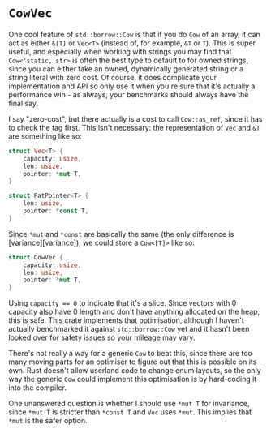 # `CowVec`

One cool feature of `std::borrow::Cow` is that if you do `Cow` of an array, it can act as either `&[T]` or `Vec<T>` (instead of, for example, `&T` or `T`). This is super useful, and especially when working with strings you may find that `Cow<'static, str>` is often the best type to default to for owned strings, since you can either take an owned, dynamically generated string or a string literal with zero cost. Of course, it does complicate your implementation and API so only use it when you're sure that it's actually a performance win - as always, your benchmarks should always have the final say.

I say "zero-cost", but there actually is a cost to call `Cow::as_ref`, since it has to check the tag first. This isn't necessary: the representation of `Vec` and `&T` are something like so:

```rust
struct Vec<T> {
    capacity: usize,
    len: usize,
    pointer: *mut T,
}

struct FatPointer<T> {
    len: usize,
    pointer: *const T,
}
```

Since `*mut` and `*const` are basically the same (the only difference is [variance][variance]), we could store a `Cow<[T]>` like so:

```rust
struct CowVec {
    capacity: usize,
    len: usize,
    pointer: *mut T,
}
```

Using `capacity == 0` to indicate that it's a slice. Since vectors with 0 capacity also have 0 length and don't have anything allocated on the heap, this is safe. This crate implements that optimisation, although I haven't actually benchmarked it against `std::borrow::Cow` yet and it hasn't been looked over for safety issues so your mileage may vary.

There's not really a way for a generic `Cow` to beat this, since there are too many moving parts for an optimiser to figure out that this is possible on its own. Rust doesn't allow userland code to change enum layouts, so the only way the generic `Cow` could implement this optimisation is by hard-coding it into the compiler.

One unanswered question is whether I should use `*mut T` for invariance, since `*mut T` is stricter than `*const T` and `Vec` uses `*mut`. This implies that `*mut` is the safer option.
